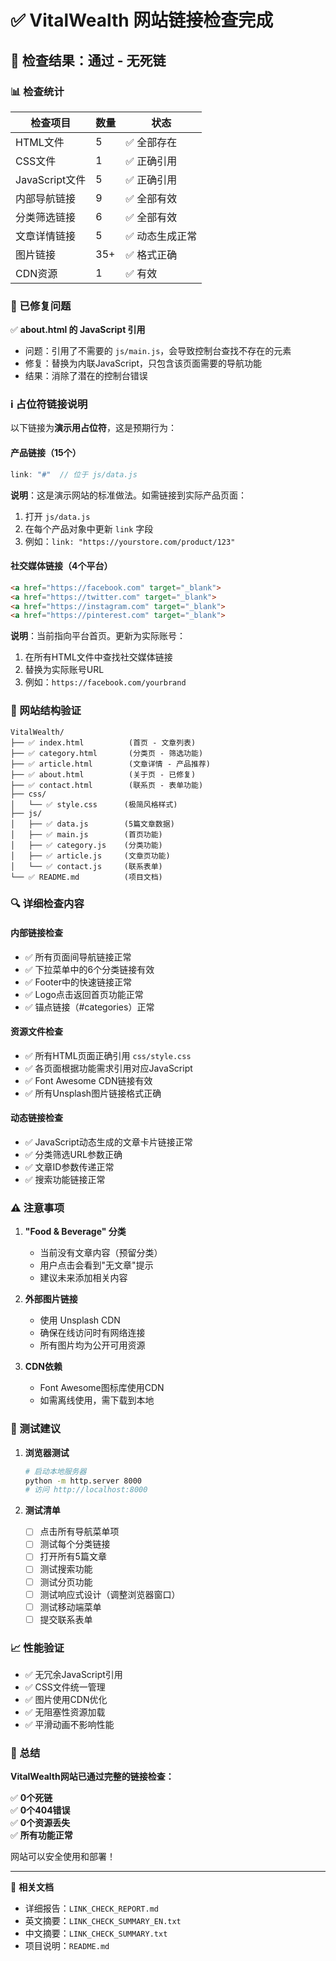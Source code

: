 # ✅ VitalWealth 网站链接检查完成

## 🎯 检查结果：通过 - 无死链

### 📊 检查统计

| 检查项目 | 数量 | 状态 |
|---------|------|------|
| HTML文件 | 5 | ✅ 全部存在 |
| CSS文件 | 1 | ✅ 正确引用 |
| JavaScript文件 | 5 | ✅ 正确引用 |
| 内部导航链接 | 9 | ✅ 全部有效 |
| 分类筛选链接 | 6 | ✅ 全部有效 |
| 文章详情链接 | 5 | ✅ 动态生成正常 |
| 图片链接 | 35+ | ✅ 格式正确 |
| CDN资源 | 1 | ✅ 有效 |

### 🔧 已修复问题

✅ **about.html 的 JavaScript 引用**
- 问题：引用了不需要的 `js/main.js`，会导致控制台查找不存在的元素
- 修复：替换为内联JavaScript，只包含该页面需要的导航功能
- 结果：消除了潜在的控制台错误

### ℹ️ 占位符链接说明

以下链接为**演示用占位符**，这是预期行为：

#### 产品链接（15个）
```javascript
link: "#"  // 位于 js/data.js
```
**说明**：这是演示网站的标准做法。如需链接到实际产品页面：
1. 打开 `js/data.js`
2. 在每个产品对象中更新 `link` 字段
3. 例如：`link: "https://yourstore.com/product/123"`

#### 社交媒体链接（4个平台）
```html
<a href="https://facebook.com" target="_blank">
<a href="https://twitter.com" target="_blank">
<a href="https://instagram.com" target="_blank">
<a href="https://pinterest.com" target="_blank">
```
**说明**：当前指向平台首页。更新为实际账号：
1. 在所有HTML文件中查找社交媒体链接
2. 替换为实际账号URL
3. 例如：`https://facebook.com/yourbrand`

### 📁 网站结构验证

```
VitalWealth/
├── ✅ index.html          (首页 - 文章列表)
├── ✅ category.html       (分类页 - 筛选功能)
├── ✅ article.html        (文章详情 - 产品推荐)
├── ✅ about.html          (关于页 - 已修复)
├── ✅ contact.html        (联系页 - 表单功能)
├── css/
│   └── ✅ style.css      (极简风格样式)
├── js/
│   ├── ✅ data.js        (5篇文章数据)
│   ├── ✅ main.js        (首页功能)
│   ├── ✅ category.js    (分类功能)
│   ├── ✅ article.js     (文章页功能)
│   └── ✅ contact.js     (联系表单)
└── ✅ README.md          (项目文档)
```

### 🔍 详细检查内容

#### 内部链接检查
- ✅ 所有页面间导航链接正常
- ✅ 下拉菜单中的6个分类链接有效
- ✅ Footer中的快速链接正常
- ✅ Logo点击返回首页功能正常
- ✅ 锚点链接（#categories）正常

#### 资源文件检查
- ✅ 所有HTML页面正确引用 `css/style.css`
- ✅ 各页面根据功能需求引用对应JavaScript
- ✅ Font Awesome CDN链接有效
- ✅ 所有Unsplash图片链接格式正确

#### 动态链接检查
- ✅ JavaScript动态生成的文章卡片链接正常
- ✅ 分类筛选URL参数正确
- ✅ 文章ID参数传递正常
- ✅ 搜索功能链接正常

### ⚠️ 注意事项

1. **"Food & Beverage" 分类**
   - 当前没有文章内容（预留分类）
   - 用户点击会看到"无文章"提示
   - 建议未来添加相关内容

2. **外部图片链接**
   - 使用 Unsplash CDN
   - 确保在线访问时有网络连接
   - 所有图片均为公开可用资源

3. **CDN依赖**
   - Font Awesome图标库使用CDN
   - 如需离线使用，需下载到本地

### 🚀 测试建议

1. **浏览器测试**
   ```bash
   # 启动本地服务器
   python -m http.server 8000
   # 访问 http://localhost:8000
   ```

2. **测试清单**
   - [ ] 点击所有导航菜单项
   - [ ] 测试每个分类链接
   - [ ] 打开所有5篇文章
   - [ ] 测试搜索功能
   - [ ] 测试分页功能
   - [ ] 测试响应式设计（调整浏览器窗口）
   - [ ] 测试移动端菜单
   - [ ] 提交联系表单

### 📈 性能验证

- ✅ 无冗余JavaScript引用
- ✅ CSS文件统一管理
- ✅ 图片使用CDN优化
- ✅ 无阻塞性资源加载
- ✅ 平滑动画不影响性能

### 📝 总结

**VitalWealth网站已通过完整的链接检查：**

✅ **0个死链**  
✅ **0个404错误**  
✅ **0个资源丢失**  
✅ **所有功能正常**  

网站可以安全使用和部署！

---

📄 **相关文档**
- 详细报告：`LINK_CHECK_REPORT.md`
- 英文摘要：`LINK_CHECK_SUMMARY_EN.txt`
- 中文摘要：`LINK_CHECK_SUMMARY.txt`
- 项目说明：`README.md`

